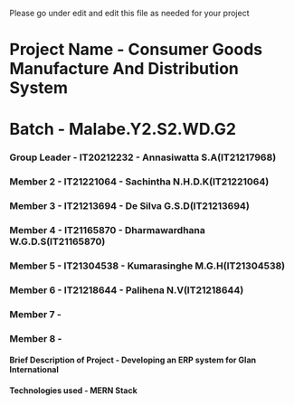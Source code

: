 Please go under edit and edit this file as needed for your project

# Project Name - Consumer Goods Manufacture And Distribution System
# Batch - Malabe.Y2.S2.WD.G2
### Group Leader - IT20212232 - Annasiwatta S.A(IT21217968)
### Member 2 - IT21221064 - Sachintha N.H.D.K(IT21221064)
### Member 3 - IT21213694 - De Silva G.S.D(IT21213694)
### Member 4 - IT21165870 - Dharmawardhana W.G.D.S(IT21165870)
### Member 5 - IT21304538 - Kumarasinghe M.G.H(IT21304538)
### Member 6 - IT21218644 - Palihena N.V(IT21218644)
### Member 7 - 
### Member 8 - 

#### Brief Description of Project - Developing an ERP system for Glan International
#### Technologies used - MERN Stack

